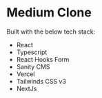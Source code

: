 # Medium Clone

Built with the below tech stack:

- React
- Typescript
- React Hooks Form
- Sanity CMS
- Vercel
- Tailwinds CSS v3
- NextJs